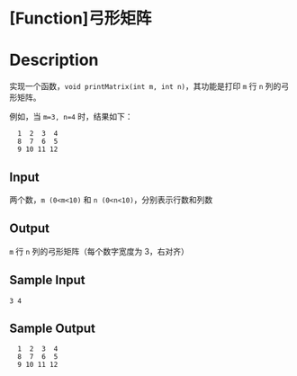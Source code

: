 # [Function]弓形矩阵

# Description
实现一个函数，`void printMatrix(int m, int n)`，其功能是打印 `m` 行 `n` 列的弓形矩阵。

例如，当 `m=3, n=4` 时，结果如下：
```
  1  2  3  4
  8  7  6  5
  9 10 11 12
```
## Input
两个数，`m (0<m<10)` 和 `n (0<n<10)`，分别表示行数和列数
## Output
 `m` 行 `n` 列的弓形矩阵（每个数字宽度为 3，右对齐）
## Sample Input
```
3 4
```
## Sample Output
```
  1  2  3  4
  8  7  6  5
  9 10 11 12
```